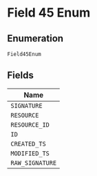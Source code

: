 
# Field 45 Enum

## Enumeration

`Field45Enum`

## Fields

| Name |
|  --- |
| `SIGNATURE` |
| `RESOURCE` |
| `RESOURCE_ID` |
| `ID` |
| `CREATED_TS` |
| `MODIFIED_TS` |
| `RAW_SIGNATURE` |

